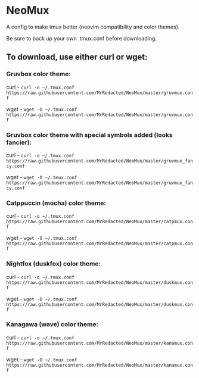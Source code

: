 # NeoMux
A config to make tmux better (neovim compatibility and color themes).

Be sure to back up your own .tmux.conf before downloading.

## To download, use either curl or wget:

### Gruvbox color theme:

curl - `curl -o ~/.tmux.conf https://raw.githubusercontent.com/MrRedacted/NeoMux/master/gruvmux.conf`

wget - `wget -O ~/.tmux.conf https://raw.githubusercontent.com/MrRedacted/NeoMux/master/gruvmux.conf`

### Gruvbox color theme with special symbols added (looks fancier):

curl - `curl -o ~/.tmux.conf https://raw.githubusercontent.com/MrRedacted/NeoMux/master/gruvmux_fancy.conf`

wget - `wget -O ~/.tmux.conf https://raw.githubusercontent.com/MrRedacted/NeoMux/master/gruvmux_fancy.conf`

### Catppuccin (mocha) color theme:

curl - `curl -o ~/.tmux.conf https://raw.githubusercontent.com/MrRedacted/NeoMux/master/catpmux.conf`

wget - `wget -O ~/.tmux.conf https://raw.githubusercontent.com/MrRedacted/NeoMux/master/catpmux.conf`

### Nightfox (duskfox) color theme:

curl - `curl -o ~/.tmux.conf https://raw.githubusercontent.com/MrRedacted/NeoMux/master/duskmux.conf`

wget - `wget -O ~/.tmux.conf https://raw.githubusercontent.com/MrRedacted/NeoMux/master/duskmux.conf`

### Kanagawa (wave) color theme:

curl - `curl -o ~/.tmux.conf https://raw.githubusercontent.com/MrRedacted/NeoMux/master/kanamux.conf`

wget - `wget -O ~/.tmux.conf https://raw.githubusercontent.com/MrRedacted/NeoMux/master/kanamux.conf`
